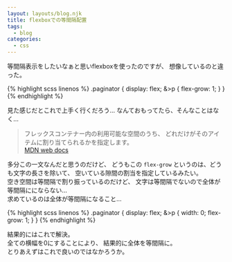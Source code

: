 ```yaml
---
layout: layouts/blog.njk
title: flexboxでの等間隔配置
tags:
  - blog
categories:
  - css
---
```


等間隔表示をしたいなぁと思いflexboxを使ったのですが、
想像しているのと違った。

{% highlight scss linenos %}
.paginator {
	display: flex;
	&>p {
		flex-grow: 1;
	}
}
{% endhighlight %}

見た感じだとこれで上手く行くだろう…
なんておもってたら、そんなことはなく…  

> フレックスコンテナー内の利用可能な空間のうち、
どれだけがそのアイテムに割り当てられるかを指定します。  
[MDN web docs](https://developer.mozilla.org/ja/docs/Web/CSS/flex-grow)  

多分この一文なんだと思うのだけど、
どうもこの `flex-grow` というのは、どうも文字の長さを除いて、
空いている隙間の割当を指定しているみたい。  
空き空間は等間隔で割り振っているのだけど、
文字は等間隔でないので全体が等間隔ににならない…  
求めているのは全体が等間隔になること…  

{% highlight scss linenos %}
.paginator {
	display: flex;
	&>p {
		width: 0;
		flex-grow: 1;
	}
}
{% endhighlight %}

結果的にはこれで解決。  
全ての横幅を0にすることにより、
結果的に全体を等間隔に。  
とりあえずはこれで良いのではなかろうか。
